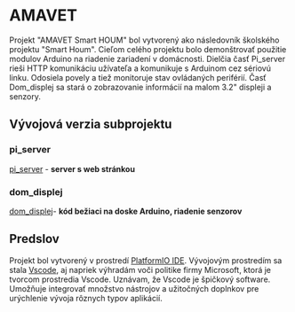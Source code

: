 # AMAVET

Projekt "AMAVET Smart HOUM" bol vytvorený ako následovník školského projektu "Smart Houm". Cieľom celého projektu bolo demonštrovať použitie modulov Arduino na riadenie zariadení v domácnosti. Dielčia časť Pi_server rieši HTTP komunikáciu užívateľa a komunikuje s Arduinom cez sériovú linku. Odosiela povely a tiež monitoruje stav ovládaných periférií. Časť Dom_displej sa stará o zobrazovanie informácií na malom 3.2" displeji a senzory.

## Vývojová verzia subprojektu

 ### pi_server
[pi_server](https://github.com/risapav/pi_server) - **server s web stránkou**

 ### dom_displej 
[dom_displej](https://github.com/peterrisa/dom_displej)- **kód bežiaci na doske Arduino, riadenie senzorov**

## Predslov
Projekt bol vytvorený v prostredí [PlatformIO IDE](https://platformio.org/). Vývojovým prostredím sa stala [Vscode](https://code.visualstudio.com/), aj napriek výhradám voči politike firmy Microsoft, ktorá je tvorcom prostredia Vscode. Uznávam, že Vscode je špičkový software. Umožňuje integrovať množstvo nástrojov a užitočných doplnkov pre urýchlenie vývoja rôznych typov aplikácií.
